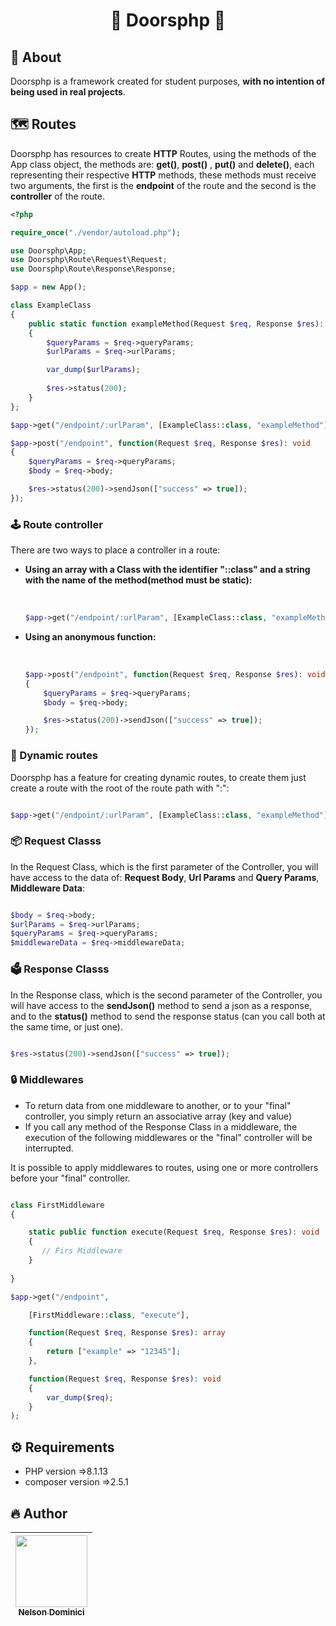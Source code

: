 <h1 align="center">🚪 Doorsphp 🚪</h1>

<h2>🍄 About</h2>
<p>
Doorsphp is a framework created for student purposes, <strong>with no intention of being used in real projects</strong>.
</p>

<h2>🗺 Routes</h2>  

<p>

Doorsphp has resources to create <strong>HTTP</strong> Routes, using the methods of the App class object, the methods are: <strong>get()</strong>, <strong>post()</strong> , <strong>put()</strong> and <strong>delete()</strong>, each representing their respective <strong>HTTP</strong> methods, these methods must receive two arguments, the first is the <strong>endpoint</strong> of the route and the second is the <strong>controller</strong> of the route.
 
</p>

```php
<?php

require_once("./vendor/autoload.php");

use Doorsphp\App;
use Doorsphp\Route\Request\Request;
use Doorsphp\Route\Response\Response;

$app = new App();

class ExampleClass
{
    public static function exampleMethod(Request $req, Response $res): void 
    {
        $queryParams = $req->queryParams;
        $urlParams = $req->urlParams;

        var_dump($urlParams);
	
        $res->status(200);
    }
};

$app->get("/endpoint/:urlParam", [ExampleClass::class, "exampleMethod"]);

$app->post("/endpoint", function(Request $req, Response $res): void
{
    $queryParams = $req->queryParams;
    $body = $req->body;

    $res->status(200)->sendJson(["success" => true]);
});

```

<h3>🕹 Route controller</h3>  

<p>

There are two ways to place a controller in a route:
 
</p>

<ul>
 <strong><li>Using an array with a Class with the identifier "::class" and a string with the name of the method(method must be static):</li><br></strong>
 
```php

$app->get("/endpoint/:urlParam", [ExampleClass::class, "exampleMethod"]);

```
 
<li><strong>Using an anonymous function:</strong></li><br>
 
```php

$app->post("/endpoint", function(Request $req, Response $res): void
{
    $queryParams = $req->queryParams;
    $body = $req->body;

    $res->status(200)->sendJson(["success" => true]);
});

```

</ul>

<h3>🎲 Dynamic routes</h3>  

<p>

Doorsphp has a feature for creating dynamic routes, to create them just create a route with the root of the route path with ":":

```php

$app->get("/endpoint/:urlParam", [ExampleClass::class, "exampleMethod"]);

```
</p>


<h3>📦 Request Classs</h3>  

<p>

In the Request Class, which is the first parameter of the Controller, you will have access to the data of: <strong>Request Body</strong>, <strong>Url Params</strong> and <strong>Query Params</strong>, <strong>Middleware Data</strong>:

```php

$body = $req->body;
$urlParams = $req->urlParams;
$queryParams = $req->queryParams;
$middlewareData = $req->middlewareData;

```
</p>

<h3>🗳 Response Classs</h3>  

<p>
	
In the Response class, which is the second parameter of the Controller, you will have access to the <strong>sendJson()</strong> method to send a json as a response, and to the <strong>status()</strong> method to send the response status (can you call both at the same time, or just one).

```php

$res->status(200)->sendJson(["success" => true]);

```
</p>

<h3>🔒 Middlewares</h3>  

<ul>
 <li>To return data from one middleware to another, or to your "final" controller, you simply return an associative array (key and value)</li>
 <li>If you call any method of the Response Class in a middleware, the execution of the following middlewares or the "final" controller will be interrupted.</li>
</ul>

<p>

It is possible to apply middlewares to routes, using one or more controllers before your "final" controller.
	
```php

class FirstMiddleware
{

    static public function execute(Request $req, Response $res): void
    {
       // Firs Middleware
    }
	
}

$app->get("/endpoint", 

    [FirstMiddleware::class, "execute"],

    function(Request $req, Response $res): array
    {
        return ["example" => "12345"];
    },

    function(Request $req, Response $res): void
    {
        var_dump($req);
    }
);


```
</p>


<h2>⚙ Requirements</h2>
<ul>
  <li>PHP version =>8.1.13</li>
  <li>composer version =>2.5.1</li>
</ul>

<h2>🔥 Author</h2>

| [<img src="https://avatars.githubusercontent.com/Nelson-Dominici" width=115><br><sub>Nelson Dominici</sub>](https://github.com/Nelson-Dominici) |
| :---: |
